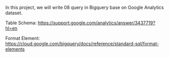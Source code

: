 In this project, we will write 08 query in Bigquery base on Google Analytics dataset.

Table Schema: https://support.google.com/analytics/answer/3437719?hl=en

Format Element: https://cloud.google.com/bigquery/docs/reference/standard-sql/format-elements

